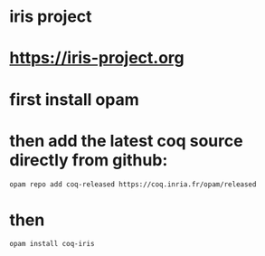 


# iris project
# https://iris-project.org
# 
# first install opam
# then add the latest coq source directly from github:
`opam repo add coq-released https://coq.inria.fr/opam/released`
# then 
`opam install coq-iris`

